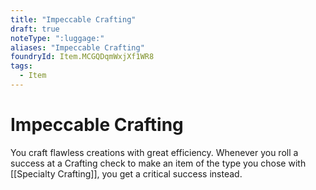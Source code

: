 ```yaml
---
title: "Impeccable Crafting"
draft: true
noteType: ":luggage:"
aliases: "Impeccable Crafting"
foundryId: Item.MCGQDqmWxjXf1WR8
tags:
  - Item
---
```


# Impeccable Crafting

You craft flawless creations with great efficiency. Whenever you roll a success at a Crafting check to make an item of the type you chose with [[Specialty Crafting]], you get a critical success instead.
